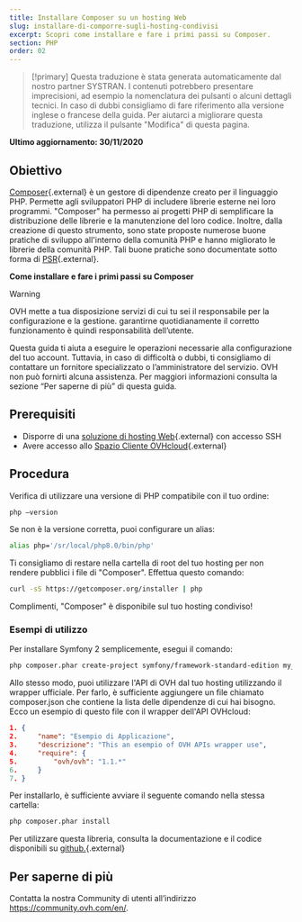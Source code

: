 ```yaml
---
title: Installare Composer su un hosting Web
slug: installare-di-comporre-sugli-hosting-condivisi
excerpt: Scopri come installare e fare i primi passi su Composer.
section: PHP
order: 02
---
```


> [!primary]
> Questa traduzione è stata generata automaticamente dal nostro partner SYSTRAN. I contenuti potrebbero presentare imprecisioni, ad esempio la nomenclatura dei pulsanti o alcuni dettagli tecnici. In caso di dubbi consigliamo di fare riferimento alla versione inglese o francese della guida. Per aiutarci a migliorare questa traduzione, utilizza il pulsante "Modifica" di questa pagina.
>

**Ultimo aggiornamento: 30/11/2020**

## Obiettivo

[Composer](https://getcomposer.org/){.external} è un gestore di dipendenze creato per il linguaggio PHP. Permette agli sviluppatori PHP di includere librerie esterne nei loro programmi. "Composer" ha permesso ai progetti PHP di semplificare la distribuzione delle librerie e la manutenzione del loro codice. Inoltre, dalla creazione di questo strumento, sono state proposte numerose buone pratiche di sviluppo all'interno della comunità PHP e hanno migliorato le librerie della comunità PHP. Tali buone pratiche sono documentate sotto forma di [PSR](http://www.php-fig.org/){.external}.

**Come installare e fare i primi passi su Composer**

> [!warning]
>
> OVH mette a tua disposizione servizi di cui tu sei il responsabile per la configurazione e la gestione. garantirne quotidianamente il corretto funzionamento è quindi responsabilità dell’utente.
> 
> Questa guida ti aiuta a eseguire le operazioni necessarie alla configurazione del tuo account. Tuttavia, in caso di difficoltà o dubbi, ti consigliamo di contattare un fornitore specializzato o l’amministratore del servizio. OVH non può fornirti alcuna assistenza. Per maggiori informazioni consulta la sezione “Per saperne di più” di questa guida.
> 

## Prerequisiti

- Disporre di una [soluzione di hosting Web](https://www.ovhcloud.com/it/web-hosting/){.external} con accesso SSH
- Avere accesso allo [Spazio Cliente OVHcloud](https://www.ovh.com/auth/?action=gotomanager&from=https://www.ovh.it/&ovhSubsidiary=it){.external}


## Procedura

Verifica di utilizzare una versione di PHP compatibile con il tuo ordine:


```bash
php —version
```

Se non è la versione corretta, puoi configurare un alias:


```bash
alias php='/sr/local/php8.0/bin/php'
```

Ti consigliamo di restare nella cartella di root del tuo hosting per non rendere pubblici i file di "Composer". Effettua questo comando:


```bash
curl -sS https://getcomposer.org/installer | php
```

Complimenti, "Composer" è disponibile sul tuo hosting condiviso!


### Esempi di utilizzo

Per installare Symfony 2 semplicemente, esegui il comando:


```bash
php composer.phar create-project symfony/framework-standard-edition my_project_name "2.7*"
```

Allo stesso modo, puoi utilizzare l'API di OVH dal tuo hosting utilizzando il wrapper ufficiale. Per farlo, è sufficiente aggiungere un file chiamato composer.json che contiene la lista delle dipendenze di cui hai bisogno. Ecco un esempio di questo file con il wrapper dell'API OVHcloud:


```json
1. {
2.     "name": "Esempio di Applicazione",
3.     "descrizione": "This an esempio of OVH APIs wrapper use",
4.     "require": {
5.         "ovh/ovh": "1.1.*"
6.     }
7. }
```

Per installarlo, è sufficiente avviare il seguente comando nella stessa cartella:


```bash
php composer.phar install
```

Per utilizzare questa libreria, consulta la documentazione e il codice disponibili su [github.](https://github.com/ovh/php-ovh){.external}


## Per saperne di più

Contatta la nostra Community di utenti all’indirizzo <https://community.ovh.com/en/>.
